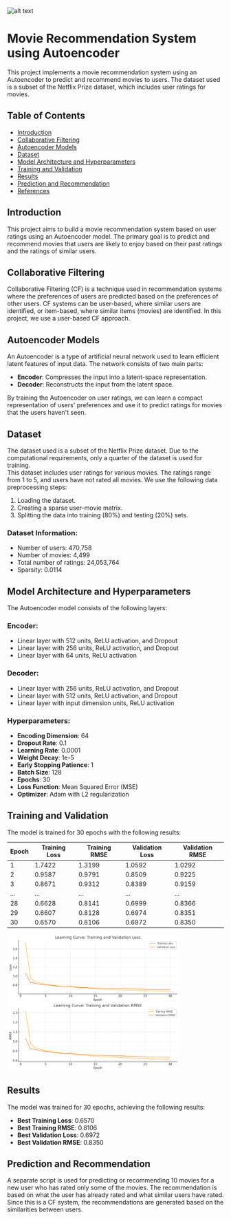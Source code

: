 <img src="Diagrams/icon.webp" width="150" alt="alt text">

# Movie Recommendation System using Autoencoder

This project implements a movie recommendation system using an Autoencoder to predict and recommend movies to users. The dataset used is a subset of the Netflix Prize dataset, which includes user ratings for movies.   
   
## Table of Contents

- [Introduction](#introduction)
- [Collaborative Filtering](#collaborative-filtering)
- [Autoencoder Models](#autoencoder-models)
- [Dataset](#dataset)
- [Model Architecture and Hyperparameters](#model-architecture-and-hyperparameters)
- [Training and Validation](#training-and-validation)
- [Results](#results)
- [Prediction and Recommendation](#prediction-and-recommendation)
- [References](#references)

## Introduction

This project aims to build a movie recommendation system based on user ratings using an Autoencoder model. The primary goal is to predict and recommend movies that users are likely to enjoy based on their past ratings and the ratings of similar users.

## Collaborative Filtering

Collaborative Filtering (CF) is a technique used in recommendation systems where the preferences of users are predicted based on the preferences of other users. CF systems can be user-based, where similar users are identified, or item-based, where similar items (movies) are identified. In this project, we use a user-based CF approach.

## Autoencoder Models

An Autoencoder is a type of artificial neural network used to learn efficient latent features of input data. The network consists of two main parts:
- **Encoder**: Compresses the input into a latent-space representation.
- **Decoder**: Reconstructs the input from the latent space.

By training the Autoencoder on user ratings, we can learn a compact representation of users' preferences and use it to predict ratings for movies that the users haven't seen.

## Dataset

The dataset used is a subset of the Netflix Prize dataset. Due to the computational requirements, only a quarter of the dataset is used for training.   
This dataset includes user ratings for various movies. The ratings range from 1 to 5, and users have not rated all movies. We use the following data preprocessing steps:    
1. Loading the dataset.
2. Creating a sparse user-movie matrix.
3. Splitting the data into training (80%) and testing (20%) sets.

### Dataset Information:
- Number of users: 470,758
- Number of movies: 4,499
- Total number of ratings: 24,053,764
- Sparsity: 0.0114

## Model Architecture and Hyperparameters

The Autoencoder model consists of the following layers:

### Encoder:
- Linear layer with 512 units, ReLU activation, and Dropout
- Linear layer with 256 units, ReLU activation, and Dropout
- Linear layer with 64 units, ReLU activation

### Decoder:
- Linear layer with 256 units, ReLU activation, and Dropout
- Linear layer with 512 units, ReLU activation, and Dropout
- Linear layer with input dimension units, ReLU activation

### Hyperparameters:
- **Encoding Dimension**: 64
- **Dropout Rate**: 0.1
- **Learning Rate**: 0.0001
- **Weight Decay**: 1e-5
- **Early Stopping Patience**: 1
- **Batch Size**: 128
- **Epochs**: 30
- **Loss Function**: Mean Squared Error (MSE)
- **Optimizer**: Adam with L2 regularization

## Training and Validation

The model is trained for 30 epochs with the following results:

| Epoch | Training Loss | Training RMSE | Validation Loss | Validation RMSE |
|-------|---------------|---------------|-----------------|-----------------|
| 1     | 1.7422        | 1.3199        | 1.0592          | 1.0292          |
| 2     | 0.9587        | 0.9791        | 0.8509          | 0.9225          |
| 3     | 0.8671        | 0.9312        | 0.8389          | 0.9159          |
| ...   | ...           | ...           | ...             | ...             |
| 28    | 0.6628        | 0.8141        | 0.6999          | 0.8366          |
| 29    | 0.6607        | 0.8128        | 0.6974          | 0.8351          |
| 30    | 0.6570        | 0.8106        | 0.6972          | 0.8350          |

<img src="learning_curve.png" width="400" alt="alt text">

## Results

The model was trained for 30 epochs, achieving the following results:

- **Best Training Loss**: 0.6570
- **Best Training RMSE**: 0.8106
- **Best Validation Loss**: 0.6972
- **Best Validation RMSE**: 0.8350

## Prediction and Recommendation

A separate script is used for predicting or recommending 10 movies for a new user who has rated only some of the movies. The recommendation is based on what the user has already rated and what similar users have rated. Since this is a CF system, the recommendations are generated based on the similarities between users.
